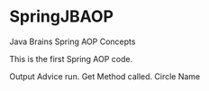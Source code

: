 # SpringJBAOP
Java Brains Spring AOP Concepts

This is the first Spring AOP code.

Output
Advice run. Get Method called.
Circle Name
